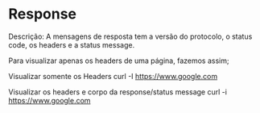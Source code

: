 # Response

Descrição: A mensagens de resposta tem a versão do protocolo, o status code, os headers e a status message.


Para visualizar apenas os headers de uma página, fazemos assim;

Visualizar somente os Headers
curl -I https://www.google.com

Visualizar os headers e corpo da response/status message
curl -i https://www.google.com


